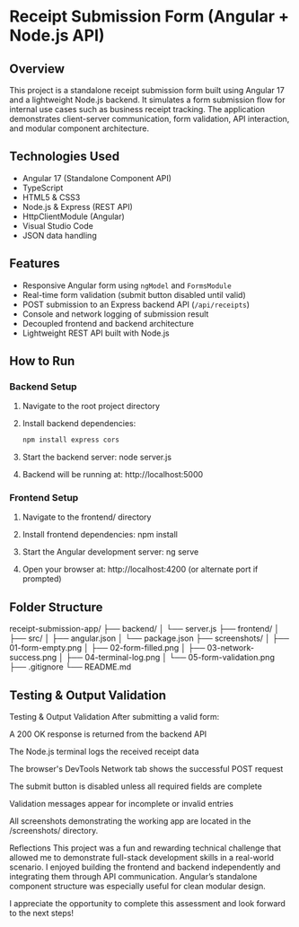 # Receipt Submission Form (Angular + Node.js API)

## Overview
This project is a standalone receipt submission form built using Angular 17 and a lightweight Node.js backend. It simulates a form submission flow for internal use cases such as business receipt tracking. The application demonstrates client-server communication, form validation, API interaction, and modular component architecture.

## Technologies Used
- Angular 17 (Standalone Component API)
- TypeScript
- HTML5 & CSS3
- Node.js & Express (REST API)
- HttpClientModule (Angular)
- Visual Studio Code
- JSON data handling

## Features
- Responsive Angular form using `ngModel` and `FormsModule`
- Real-time form validation (submit button disabled until valid)
- POST submission to an Express backend API (`/api/receipts`)
- Console and network logging of submission result
- Decoupled frontend and backend architecture
- Lightweight REST API built with Node.js

## How to Run

### Backend Setup
1. Navigate to the root project directory
2. Install backend dependencies:
   ```bash
   npm install express cors
   
3. Start the backend server:
   node server.js

4. Backend will be running at: http://localhost:5000

### Frontend Setup
1. Navigate to the frontend/ directory

2. Install frontend dependencies:
   npm install

3. Start the Angular development server:
   ng serve

4. Open your browser at: http://localhost:4200 (or alternate port if prompted)

## Folder Structure

receipt-submission-app/
├── backend/
│   └── server.js
├── frontend/
│   ├── src/
│   ├── angular.json
│   └── package.json
├── screenshots/
│   ├── 01-form-empty.png
│   ├── 02-form-filled.png
│   ├── 03-network-success.png
│   ├── 04-terminal-log.png
│   └── 05-form-validation.png
├── .gitignore
└── README.md


## Testing & Output Validation

Testing & Output Validation
After submitting a valid form:

A 200 OK response is returned from the backend API

The Node.js terminal logs the received receipt data

The browser's DevTools Network tab shows the successful POST request

The submit button is disabled unless all required fields are complete

Validation messages appear for incomplete or invalid entries

All screenshots demonstrating the working app are located in the /screenshots/ directory.

Reflections
This project was a fun and rewarding technical challenge that allowed me to demonstrate full-stack development skills in a real-world scenario. I enjoyed building the frontend and backend independently and integrating them through API communication. Angular’s standalone component structure was especially useful for clean modular design.

I appreciate the opportunity to complete this assessment and look forward to the next steps!
